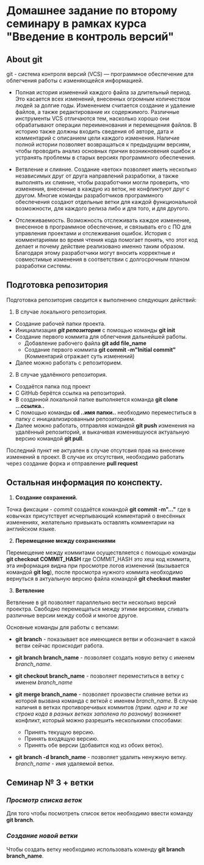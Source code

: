 # **Домашнее задание по второму семинару в рамках курса "Введение в контроль версий"**

## About git

git - система контроля версий (VCS) — программное обеспечение для облегчения работы с изменяющейся
информацией.

* Полная история изменений каждого файла за длительный период. Это касается всех изменений,
внесенных огромным количеством людей за долгие годы. Изменением считается создание и
удаление файлов, а также редактирование их содержимого. Различные инструменты VCS отличаются
тем, насколько хорошо они обрабатывают операции переименования и перемещения файлов. В
историю также должны входить сведения об авторе, дата и комментарий с описанием цели каждого
изменения. Наличие полной истории позволяет возвращаться к предыдущим версиям, чтобы
проводить анализ основных причин возникновения ошибок и устранять проблемы в старых версиях
программного обеспечения.

* Ветвление и слияние. Создание «веток» позволяет иметь несколько независимых друг от друга
направлений разработки, а также выполнять их слияние, чтобы разработчики могли проверить, что
изменения, внесенные в каждую из веток, не конфликтуют друг с другом. Многие команды
разработчиков программного обеспечения создают отдельные ветки для каждой функциональной
возможности, для каждого релиза либо и для того, и для другого.

* Отслеживаемость. Возможность отслеживать каждое изменение, внесенное в программное
обеспечение, и связывать его с ПО для управления проектами и отслеживания ошибок. История с
комментариями во время чтения кода помогает понять, что этот код делает и почему действие
реализовано именно таким образом. Благодаря этому разработчики могут вносить корректные и
совместимые изменения в соответствии с долгосрочным планом разработки системы.

## Подготовка репозитория 

Подготовка репозитория сводится к выполнению следующих действий:

1. В случае локального репозитория.
* Создание рабочей папки проекта.
* Инициализация ***git репозитория*** с помощью команды **git init**
* Создание первого коммита для облегчения дальнейшей работы.
    * Добавление рабочего файла **git add file_name**
    * Создание первого коммита **git commit -m"Initial commit"** (Комментарий отражает суть изменений)
* Далее можно работать с репозиторием.

2. В случае удалённого репозитория.
* Создаётся папка под проект
* С GitHub берётся ссылка на репозиторий.
* В созданной локальной папке выполняется команда **git clone ...ссылка..**
* С помощью команды **cd ..имя папки..** необходимо переместиться в папку с инициализированным репозиторием.
* Далее можно работать, отправляя командой **git push** изменения на удалённый репозиторий, и выкачивая изменившуюся актуальную версию командой **git pull**.

Последний пункт не актуален в случае отсутсвия прав на внесение изменений в проект. В случае их отсутствия, необходимо работать через создание форка и отправление **pull request**

## Остальная информация по конспекту.

1. **Создание сохранений.**

Точка фиксации - *commit* создаётся командой **git commit -m"..."** где в ковычках присутствует исчерпывающий комментарий о внесённых изменениях, желательно привыкать оставлять комментарии на английском языке.

2. **Перемещение между сохранениями**

Перемещение между коммитами осуществляется с помощью команды **git checkout COMMIT_HASH** где COMMIT_HASH это хеш код коммита, эта информация видна при просмотре логов изменений (вызывается командой **git log**), после просмотра нужного коммита необходимо вернуться в актуальную версию файла командой **git checkout master** 

3. **Ветвление**

Ветвление в git позволяет параллельно вести несколько версий проектра. Свободно перемещаться между этими версиями, сливать различные версии между собой и многое другое.

Основные команды для работы с ветками:

* **git branch** - показывает все имеющиеся ветви и обозначает в какой ветви сейчас происходит работа.
* **git branch branch_name** - позволяет создать новую ветку с именем *branch_name*.
* **git checkout branch_name** - позволяет переместиться в ветку с именем *branch_name*
* **git merge branch_name** - позволяет произвести слияние ветки из которой вызвана команда с веткой с именем *branch_name*. В случае наличия в ветках противоречивых коммитов *(прим. одна и та же строка кода в разных ветках заполена по разному)* возникнет конфликт, который можно разрешить несколькими способами:
    * Принять текущую версию.
    * Принять входящую версию.
    * Принять обе версии (добавится код из обоих веток).

* **git branch -d branch_name** - позволяет удалить ненужную ветку. *branch_name* - имя удаляемой ветки.


## **Семинар № 3 + ветки**

### *Просмотр списка веток*

Для того чтобы посмотреть список веток необходимо ввести команду **git branch**. 

### *Создание новой ветки*

Чтобы создать ветку необходимо использовать коменду **git branch branch_name**.


